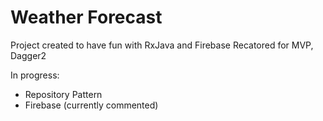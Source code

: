 # Weather Forecast

Project created to have fun with RxJava and Firebase
Recatored for MVP, Dagger2

In progress:
- Repository Pattern 
- Firebase (currently commented)
